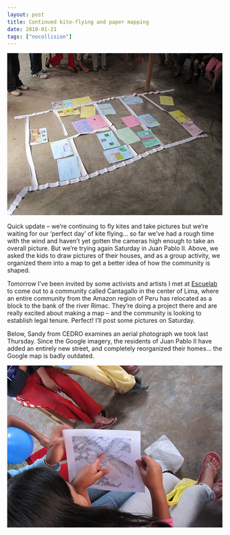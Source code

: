 ```yaml
---
layout: post
title: Continued kite-flying and paper mapping
date: 2010-01-21
tags: ["nocollision"]
---
```


[![](4293522042_32fe18e6d8.jpg)](http://www.flickr.com/photos/sethismyfriend/4293522042/)

Quick update &#8211; we&#8217;re continuing to fly kites and take pictures but we&#8217;re waiting for our &#8216;perfect day&#8217; of kite flying&#8230; so far we&#8217;ve had a rough time with the wind and haven&#8217;t yet gotten the cameras high enough to take an overall picture. But we&#8217;re trying again Saturday in Juan Pablo II. Above, we asked the kids to draw pictures of their houses, and as a group activity, we organized them into a map to get a better idea of how the community is shaped.

Tomorrow I&#8217;ve been invited by some activists and artists I met at [Escuelab](http://escuelab.org/) to come out to a community called Cantagallo in the center of Lima, where an entire community from the Amazon region of Peru has relocated as a block to the bank of the river Rimac. They&#8217;re doing a project there and are really excited about making a map &#8211; and the community is looking to establish legal tenure.  Perfect! I&#8217;ll post some pictures on Saturday.

Below, Sandy from CEDRO examines an aerial photograph we took last Thursday. Since the Google imagery, the residents of Juan Pablo II have added an entirely new street, and completely reorganized their homes&#8230; the Google map is badly outdated.

[![](4292777991_073b668a41.jpg)](http://www.flickr.com/photos/sethismyfriend/4292777991/)